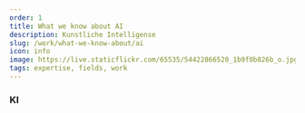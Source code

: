```yaml
---
order: 1
title: What we know about AI
description: Kunstliche Intelligense
slug: /work/what-we-know-about/ai
icon: info
image: https://live.staticflickr.com/65535/54422866520_1b9f0b826b_o.jpg
tags: expertise, fields, work
---
```


### KI
